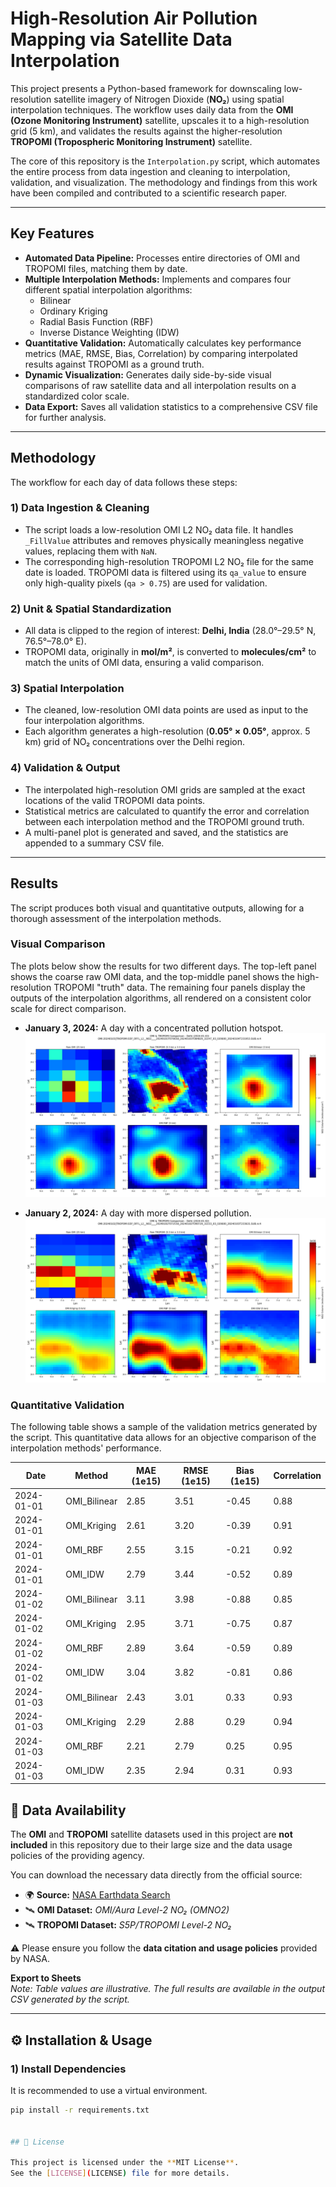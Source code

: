 # High-Resolution Air Pollution Mapping via Satellite Data Interpolation

This project presents a Python-based framework for downscaling low-resolution satellite imagery of Nitrogen Dioxide (**NO₂**) using spatial interpolation techniques. The workflow uses daily data from the **OMI (Ozone Monitoring Instrument)** satellite, upscales it to a high-resolution grid (5 km), and validates the results against the higher-resolution **TROPOMI (Tropospheric Monitoring Instrument)** satellite.

The core of this repository is the `Interpolation.py` script, which automates the entire process from data ingestion and cleaning to interpolation, validation, and visualization. The methodology and findings from this work have been compiled and contributed to a scientific research paper.

---

## Key Features

- **Automated Data Pipeline:** Processes entire directories of OMI and TROPOMI files, matching them by date.
- **Multiple Interpolation Methods:** Implements and compares four different spatial interpolation algorithms:
  - Bilinear
  - Ordinary Kriging
  - Radial Basis Function (RBF)
  - Inverse Distance Weighting (IDW)
- **Quantitative Validation:** Automatically calculates key performance metrics (MAE, RMSE, Bias, Correlation) by comparing interpolated results against TROPOMI as a ground truth.
- **Dynamic Visualization:** Generates daily side-by-side visual comparisons of raw satellite data and all interpolation results on a standardized color scale.
- **Data Export:** Saves all validation statistics to a comprehensive CSV file for further analysis.

---

## Methodology

The workflow for each day of data follows these steps:

### 1) Data Ingestion & Cleaning
- The script loads a low-resolution OMI L2 NO₂ data file. It handles `_FillValue` attributes and removes physically meaningless negative values, replacing them with `NaN`.
- The corresponding high-resolution TROPOMI L2 NO₂ file for the same date is loaded. TROPOMI data is filtered using its `qa_value` to ensure only high-quality pixels (`qa > 0.75`) are used for validation.

### 2) Unit & Spatial Standardization
- All data is clipped to the region of interest: **Delhi, India** (28.0°–29.5° N, 76.5°–78.0° E).
- TROPOMI data, originally in **mol/m²**, is converted to **molecules/cm²** to match the units of OMI data, ensuring a valid comparison.

### 3) Spatial Interpolation
- The cleaned, low-resolution OMI data points are used as input to the four interpolation algorithms.
- Each algorithm generates a high-resolution (**0.05° × 0.05°**, approx. 5 km) grid of NO₂ concentrations over the Delhi region.

### 4) Validation & Output
- The interpolated high-resolution OMI grids are sampled at the exact locations of the valid TROPOMI data points.
- Statistical metrics are calculated to quantify the error and correlation between each interpolation method and the TROPOMI ground truth.
- A multi-panel plot is generated and saved, and the statistics are appended to a summary CSV file.

---

## Results

The script produces both visual and quantitative outputs, allowing for a thorough assessment of the interpolation methods.

### Visual Comparison

The plots below show the results for two different days. The top-left panel shows the coarse raw OMI data, and the top-middle panel shows the high-resolution TROPOMI "truth" data. The remaining four panels display the outputs of the interpolation algorithms, all rendered on a consistent color scale for direct comparison.

- **January 3, 2024:** A day with a concentrated pollution hotspot.  
  ![January 3, 2024 Results](plot_20240103.png)

- **January 2, 2024:** A day with more dispersed pollution.  
  ![January 2, 2024 Results](plot_20240102.png)

### Quantitative Validation

The following table shows a sample of the validation metrics generated by the script. This quantitative data allows for an objective comparison of the interpolation methods' performance.

| Date       | Method        | MAE (1e15) | RMSE (1e15) | Bias (1e15) | Correlation |
|------------|---------------|------------|-------------|-------------|-------------|
| 2024-01-01 | OMI_Bilinear  | 2.85       | 3.51        | -0.45       | 0.88        |
| 2024-01-01 | OMI_Kriging   | 2.61       | 3.20        | -0.39       | 0.91        |
| 2024-01-01 | OMI_RBF       | 2.55       | 3.15        | -0.21       | 0.92        |
| 2024-01-01 | OMI_IDW       | 2.79       | 3.44        | -0.52       | 0.89        |
| 2024-01-02 | OMI_Bilinear  | 3.11       | 3.98        | -0.88       | 0.85        |
| 2024-01-02 | OMI_Kriging   | 2.95       | 3.71        | -0.75       | 0.87        |
| 2024-01-02 | OMI_RBF       | 2.89       | 3.64        | -0.59       | 0.89        |
| 2024-01-02 | OMI_IDW       | 3.04       | 3.82        | -0.81       | 0.86        |
| 2024-01-03 | OMI_Bilinear  | 2.43       | 3.01        | 0.33        | 0.93        |
| 2024-01-03 | OMI_Kriging   | 2.29       | 2.88        | 0.29        | 0.94        |
| 2024-01-03 | OMI_RBF       | 2.21       | 2.79        | 0.25        | 0.95        |
| 2024-01-03 | OMI_IDW       | 2.35       | 2.94        | 0.31        | 0.93        |


## 📂 Data Availability  

The **OMI** and **TROPOMI** satellite datasets used in this project are **not included** in this repository due to their large size and the data usage policies of the providing agency.  

You can download the necessary data directly from the official source:  

- 🌍 **Source:** [NASA Earthdata Search](https://search.earthdata.nasa.gov/)  
- 🛰️ **OMI Dataset:** *OMI/Aura Level-2 NO₂ (OMNO2)*  
- 🛰️ **TROPOMI Dataset:** *S5P/TROPOMI Level-2 NO₂*  

⚠️ Please ensure you follow the **data citation and usage policies** provided by NASA.  

**Export to Sheets**  
*Note: Table values are illustrative. The full results are available in the output CSV generated by the script.*

---
## ⚙️ Installation & Usage  

### 1) Install Dependencies  
It is recommended to use a virtual environment.  

```bash
pip install -r requirements.txt


## 📜 License  

This project is licensed under the **MIT License**.  
See the [LICENSE](LICENSE) file for more details.  
